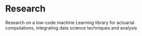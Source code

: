 # Research
Research on a low-code machine Learning library for actuarial computations, integrating data science techniques and analysis
